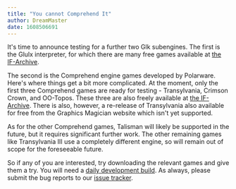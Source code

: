 ```yaml
---
title: "You cannot Comprehend It"
author: DreamMaster
date: 1608506691
---
```

It's time to announce testing for a further two Glk subengines. The first is the Glulx interpreter, for which there are many free games available at [the IF-Archive](https://www.ifarchive.org/indexes/if-archiveXgamesXglulx.html).

The second is the Comprehend engine games developed by Polarware. Here's where things get a bit more complicated. At the moment, only the first three Comprehend games are ready for testing - Transylvania, Crimson Crown, and OO-Topos. These three are also freely available at [the IF-Archive](https://www.ifarchive.org/indexes/if-archive/games/pc/penguin/). There is also, however, a re-release of Transylvania also available for free from the Graphics Magician website which isn't yet supported.

As for the other Comprehend games, Talisman will likely be supported in the future, but it requires significant further work. The other remaining games like Transylvania III use a completely different engine, so will remain out of scope for the foreseeable future.

So if any of you are interested, try downloading the relevant games and give them a try. You will need a [daily development build](https://buildbot.scummvm.org/#/snapshots). As always, please submit the bug reports to our [issue tracker](https://bugs.scummvm.org/).
 